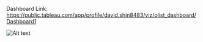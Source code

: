 
Dashboard Link: https://public.tableau.com/app/profile/david.shin8483/viz/olist_dashboard/Dashboard1

![Alt text](/personalprojects/Olist_SQL_Analysis/olist_dashboard.png?raw=true "Optional Title")
